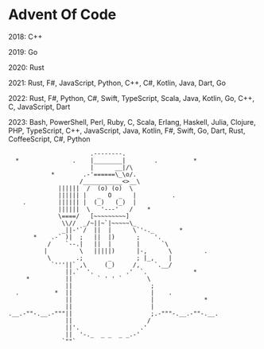 # Advent Of Code

2018: C++

2019: Go

2020: Rust

2021: Rust, F#, JavaScript, Python, C++, C#, Kotlin, Java, Dart, Go

2022: Rust, F#, Python, C#, Swift, TypeScript, Scala, Java, Kotlin, Go, C++, C, JavaScript, Dart

2023: Bash, PowerShell, Perl, Ruby, C, Scala, Erlang, Haskell, Julia, Clojure, PHP, TypeScript, C++, JavaScript, Java, Kotlin, F#, Swift, Go, Dart, Rust, CoffeeScript, C#, Python

```
                       .--------.
  *               .    |________|        .          *
                       |      __|/\
            *        .-'======\_\o/.
                    /___________<>__\
              ||||||  /  (o) (o)  \
              |||||| |   _  O  _   |          .
    .         |||||| |  (_)   (_)  |
              ||||||  \   '---'   /    *
              \====/   [~~~~~~~~~]
               \\//  _/~||~`|~~~~~\_
               _||-'`/  ||  |      \`'-._       *
       *    .-` )|  ;   ||  |)      ;    '.
           /    `--.|   ||  |       |      `\
          |         \   |||||)      |-,      \         .
           \       .;       _       ; |_,    |
            `'''||` ,\     (_)     /,    `.__/
                ||.`  '.         .'  `.             *
     *          ||       ` ' ' `       \
                ||                      ;
  .          *  ||                      |    .
                ||                      |              *
                ||                      |
.__.-""-.__.-"""||                      ;.-"""-.__.-""-.__.
                ||                     /
                ||'.                 .'
                ||  '-._  _ _  _ _.-'
               `""`
```
